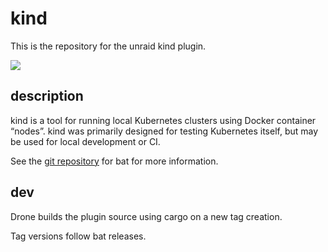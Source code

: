 # kind

This is the repository for the unraid kind plugin.

<img src="https://git.panaetius.co.uk/dtomlinson91/unraid-bat/raw/branch/main/assets/unraid-bat.svg"/>

## description

kind is a tool for running local Kubernetes clusters using Docker container “nodes”.
kind was primarily designed for testing Kubernetes itself, but may be used for local development or CI.

See the [git repository](https://github.com/kubernetes-sigs/kind) for bat for more information.

## dev

Drone builds the plugin source using cargo on a new tag creation.

Tag versions follow bat releases.
